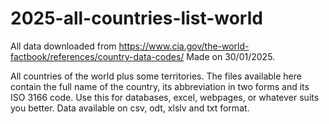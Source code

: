 # 2025-all-countries-list-world
All data downloaded from https://www.cia.gov/the-world-factbook/references/country-data-codes/
Made on 30/01/2025.

All countries of the world plus some territories. The files available here contain the full name of the country, its abbreviation in two forms and its ISO 3166 code.
Use this for databases, excel, webpages, or whatever suits you better. Data available on csv, odt, xlslv and txt format.  
